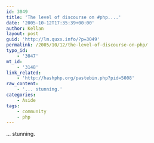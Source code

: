 ```yaml
---
id: 3049
title: 'The level of discourse on #php....'
date: '2005-10-12T17:35:39+00:00'
author: Kellan
layout: post
guid: 'http://lm.quxx.info/?p=3049'
permalink: /2005/10/12/the-level-of-discourse-on-php/
typo_id:
    - '3047'
mt_id:
    - '3148'
link_related:
    - 'http://hashphp.org/pastebin.php?pid=5008'
raw_content:
    - '... stunning.'
categories:
    - Aside
tags:
    - community
    - php
---
```


… stunning.